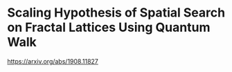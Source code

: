 # Scaling Hypothesis of Spatial Search on Fractal Lattices Using Quantum Walk
https://arxiv.org/abs/1908.11827

